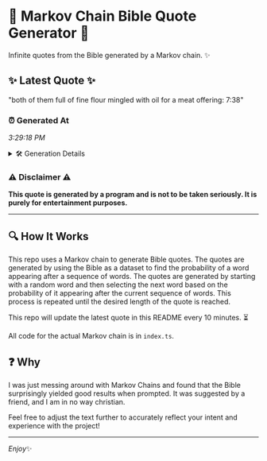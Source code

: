 # 📖 Markov Chain Bible Quote Generator 📖

Infinite quotes from the Bible generated by a Markov chain. ✨

## ✨ Latest Quote ✨
"both of them full of fine flour mingled with oil for a meat offering: 7:38"

### ⏰ Generated At
*3:29:18 PM*

<details>
    <summary>🛠️ Generation Details</summary>
    <p>
        <strong>🌱 Seed:</strong> both<br>
        <strong>🔄 Iterations:</strong> 14<br>
        <strong>📜 Context History:</strong><br>[ both ]: of<br>[ both, of ]: them<br>[ both, of, them ]: full<br>[ both, of, them, full ]: of<br>[ both, of, them, full, of ]: fine<br>[ both, of, them, full, of, fine ]: flour<br>[ of, them, full, of, fine, flour ]: mingled<br>[ them, full, of, fine, flour, mingled ]: with<br>[ full, of, fine, flour, mingled, with ]: oil<br>[ of, fine, flour, mingled, with, oil ]: for<br>[ fine, flour, mingled, with, oil, for ]: a<br>[ flour, mingled, with, oil, for, a ]: meat<br>[ mingled, with, oil, for, a, meat ]: offering:<br>[ with, oil, for, a, meat, offering: ]: 7:38<br>
    </p>
</details>

### ⚠️ Disclaimer ⚠️
**This quote is generated by a program and is not to be taken seriously. It is purely for entertainment purposes.**

---

## 🔍 How It Works

This repo uses a Markov chain to generate Bible quotes. The quotes are generated by using the Bible as a dataset to find the probability of a word appearing after a sequence of words. The quotes are generated by starting with a random word and then selecting the next word based on the probability of it appearing after the current sequence of words. This process is repeated until the desired length of the quote is reached.

This repo will update the latest quote in this README every 10 minutes. ⏳

All code for the actual Markov chain is in `index.ts`.

## ❓ Why

I was just messing around with Markov Chains and found that the Bible surprisingly yielded good results when prompted. 
It was suggested by a friend, and I am in no way christian.

Feel free to adjust the text further to accurately reflect your intent and experience with the project!

---

*Enjoy*✨
